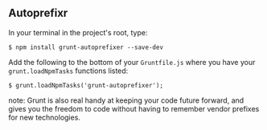 ##  Autoprefixr

In your terminal in the project's root, type:

    $ npm install grunt-autoprefixer --save-dev

Add the following to the bottom of your `Gruntfile.js` where you have your `grunt.loadNpmTasks` functions listed:

    $ grunt.loadNpmTasks('grunt-autoprefixer');

note:
    Grunt is also real handy at keeping your code future forward, and gives you the freedom to code without having to remember vendor prefixes for new technologies.